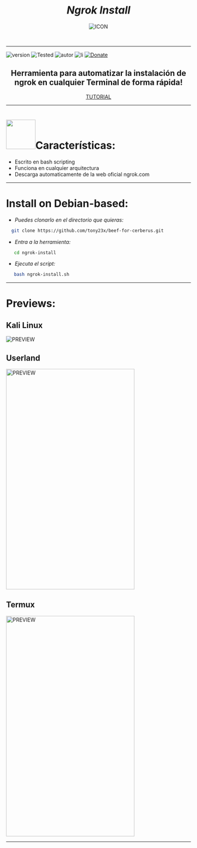 <h1 align="center"> <i> Ngrok Install </i> </h1>
<p align="center"><img src="https://user-images.githubusercontent.com/55555800/110975796-2f494f80-832e-11eb-9714-312c0d50f7eb.png" alt="ICON" align="center" border="0" width="auto" height="auto"></p>
<br><hr>

![version]
![Tested]
![autor]
![li]
[![Donate](https://img.shields.io/badge/Donate-PayPal-green.svg)](https://www.paypal.me/th3pr3d4t0r)

<h2 align="center"> Herramienta para automatizar la instalación de ngrok en cualquier Terminal de forma rápida! </h3>

<p align="center">
  <a href="" align="center">TUTORIAL</a>
</p>

<hr>

<h1><img src="http://kauksu.com/games/skull.gif" width="80">Características:</h1>

 *  Escrito en bash scripting 
 *  Funciona en cualquier arquitectura 
 *  Descarga automaticamente de la web oficial ngrok.com

<hr>


# Install on Debian-based:

* _Puedes clonarlo en el directorio que quieras:_
 
```sh
  git clone https://github.com/tony23x/beef-for-cerberus.git
```

* _Entra a la herramienta:_
```sh
   cd ngrok-install
```
* _Ejecuta el script:_
```sh
   bash ngrok-install.sh
```
<hr>

# Previews:
## Kali Linux
<img src="https://user-images.githubusercontent.com/55555800/110978172-0c6c6a80-8331-11eb-970e-e2481ad918a4.png" alt="PREVIEW"  align="center">

## Userland
<img src="" alt="PREVIEW" align="center" width="350px" height="600px">

## Termux
<img src="" alt="PREVIEW" align="center" width="350px" height="600px">

<hr>


<!-- MarkDown Links & Images -->
[version]: https://img.shields.io/badge/Version-BETA%3A%20V.2.0-orange
[tested]: https://img.shields.io/badge/Tested-Kali%20Linux%20%7C%20Parrot%20Sec%20%7C%20Arch%20Linux%20%7C%20ReadOS-blue
[autor]: https://img.shields.io/badge/Author-%40Th3__Pr3d4t0r-red
[li]: https://img.shields.io/badge/license-MIT-blue.svg
